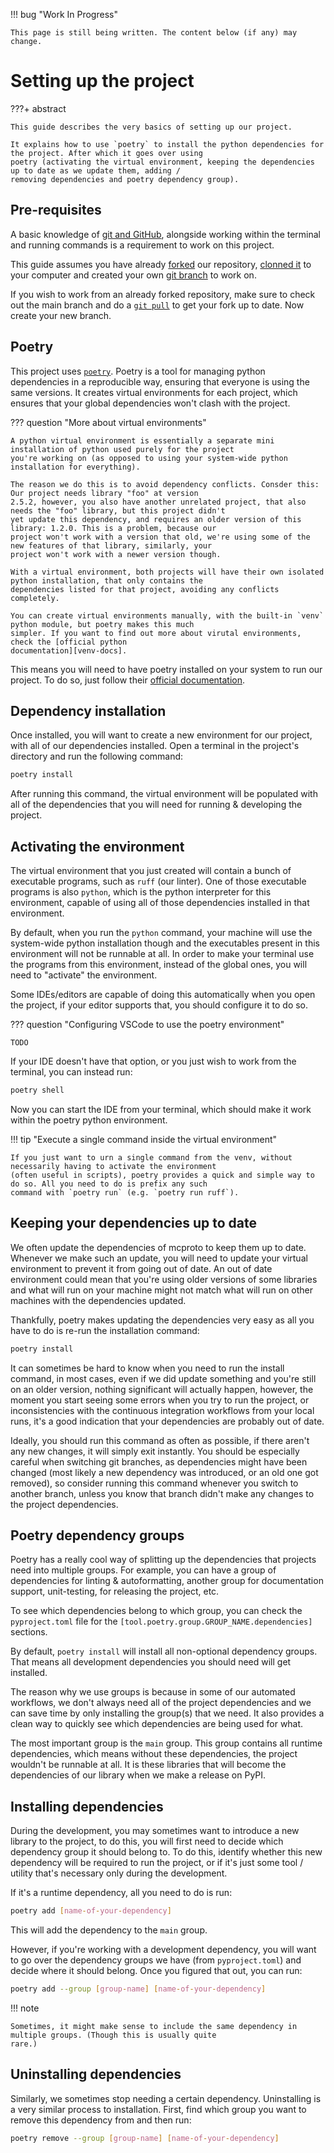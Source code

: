 !!! bug "Work In Progress"

    This page is still being written. The content below (if any) may change.

# Setting up the project

???+ abstract

    This guide describes the very basics of setting up our project.

    It explains how to use `poetry` to install the python dependencies for the project. After which it goes over using
    poetry (activating the virtual environment, keeping the dependencies up to date as we update them, adding /
    removing dependencies and poetry dependency group).

## Pre-requisites

A basic knowledge of [git and GitHub][git-and-github], alongside working within the terminal and running commands is a
requirement to work on this project.

This guide assumes you have already [forked][github-forking] our repository, [clonned it][git-cloning] to your
computer and created your own [git branch][git-branches] to work on.

If you wish to work from an already forked repository, make sure to check out the main branch and do a [`git
pull`][git-pull] to get your fork up to date. Now create your new branch.

[git-and-github]: https://docs.github.com/en/get-started/start-your-journey/about-github-and-git
[github-forking]: https://docs.github.com/en/pull-requests/collaborating-with-pull-requests/working-with-forks/fork-a-repo
[git-cloning]: https://docs.github.com/en/repositories/creating-and-managing-repositories/cloning-a-repository
[git-branches]: https://docs.github.com/en/pull-requests/collaborating-with-pull-requests/proposing-changes-to-your-work-with-pull-requests/about-branches
[git-pull]: https://github.com/git-guides/git-pull

## Poetry

This project uses [`poetry`](https://python-poetry.org/docs/). Poetry is a tool for managing python dependencies in a
reproducible way, ensuring that everyone is using the same versions. It creates virtual environments for each project,
which ensures that your global dependencies won't clash with the project.

??? question "More about virtual environments"

    A python virtual environment is essentially a separate mini installation of python used purely for the project
    you're working on (as opposed to using your system-wide python installation for everything).

    The reason we do this is to avoid dependency conflicts. Consder this: Our project needs library "foo" at version
    2.5.2, however, you also have another unrelated project, that also needs the "foo" library, but this project didn't
    yet update this dependency, and requires an older version of this library: 1.2.0. This is a problem, because our
    project won't work with a version that old, we're using some of the new features of that library, similarly, your
    project won't work with a newer version though.

    With a virtual environment, both projects will have their own isolated python installation, that only contains the
    dependencies listed for that project, avoiding any conflicts completely.

    You can create virtual environments manually, with the built-in `venv` python module, but poetry makes this much
    simpler. If you want to find out more about virutal environments, check the [official python
    documentation][venv-docs].

[venv-docs]: https://docs.python.org/3/library/venv.html

This means you will need to have poetry installed on your system to run our project. To do so, just follow their
[official documentation](https://python-poetry.org/docs/#installation).

## Dependency installation

Once installed, you will want to create a new environment for our project, with all of our dependencies installed. Open
a terminal in the project's directory and run the following command:

```bash
poetry install
```

After running this command, the virtual environment will be populated with all of the dependencies that you will need
for running & developing the project.

## Activating the environment

The virtual environment that you just created will contain a bunch of executable programs, such as `ruff` (our linter).
One of those executable programs is also `python`, which is the python interpreter for this environment, capable of
using all of those dependencies installed in that environment.

By default, when you run the `python` command, your machine will use the system-wide python installation though and the
executables present in this environment will not be runnable at all. In order to make your terminal use the programs
from this environment, instead of the global ones, you will need to "activate" the environment.

Some IDEs/editors are capable of doing this automatically when you open the project, if your editor supports that, you
should configure it to do so.

??? question "Configuring VSCode to use the poetry environment"

    TODO

If your IDE doesn't have that option, or you just wish to work from the terminal, you can instead run:

```bash
poetry shell
```

Now you can start the IDE from your terminal, which should make it work within the poetry python environment.

!!! tip "Execute a single command inside the virtual environment"

    If you just want to urn a single command from the venv, without necessarily having to activate the environment
    (often useful in scripts), poetry provides a quick and simple way to do so. All you need to do is prefix any such
    command with `poetry run` (e.g. `poetry run ruff`).

## Keeping your dependencies up to date

We often update the dependencies of mcproto to keep them up to date. Whenever we make such an update, you will need to
update your virtual environment to prevent it from going out of date. An out of date environment could mean that you're
using older versions of some libraries and what will run on your machine might not match what will run on other
machines with the dependencies updated.

Thankfully, poetry makes updating the dependencies very easy as all you have to do is re-run the installation command:

```bash
poetry install
```

It can sometimes be hard to know when you need to run the install command, in most cases, even if we did update
something and you're still on an older version, nothing significant will actually happen, however, the moment you start
seeing some errors when you try to run the project, or inconsistencies with the continuous integration workflows from
your local runs, it's a good indication that your dependencies are probably out of date.

Ideally, you should run this command as often as possible, if there aren't any new changes, it will simply exit
instantly. You should be especially careful when switching git branches, as dependencies might have been changed (most
likely a new dependency was introduced, or an old one got removed), so consider running this command whenever you
switch to another branch, unless you know that branch didn't make any changes to the project dependencies.

## Poetry dependency groups

Poetry has a really cool way of splitting up the dependencies that projects need into multiple groups. For example, you
can have a group of dependencies for linting & autoformatting, another group for documentation support, unit-testing,
for releasing the project, etc.

To see which dependencies belong to which group, you can check the `pyproject.toml` file for the
`[tool.poetry.group.GROUP_NAME.dependencies]` sections.

By default, `poetry install` will install all non-optional dependency groups. That means all development
dependencies you should need will get installed.

The reason why we use groups is because in some of our automated workflows, we don't always need all of the project
dependencies and we can save time by only installing the group(s) that we need. It also provides a clean way to quickly
see which dependencies are being used for what.

The most important group is the `main` group. This group contains all runtime dependencies, which means without these
dependencies, the project wouldn't be runnable at all. It is these libraries that will become the dependencies of our
library when we make a release on PyPI.

## Installing dependencies

During the development, you may sometimes want to introduce a new library to the project, to do this, you will first
need to decide which dependency group it should belong to. To do this, identify whether this new dependency will be
required to run the project, or if it's just some tool / utility that's necessary only during the development.

If it's a runtime dependency, all you need to do is run:

```bash
poetry add [name-of-your-dependency]
```

This will add the dependency to the `main` group.

However, if you're working with a development dependency, you will want to go over the dependency groups we have (from
`pyproject.toml`) and decide where it should belong. Once you figured that out, you can run:

```bash
poetry add --group [group-name] [name-of-your-dependency]
```

!!! note

    Sometimes, it might make sense to include the same dependency in multiple groups. (Though this is usually quite
    rare.)

## Uninstalling dependencies

Similarly, we sometimes stop needing a certain dependency. Uninstalling is a very similar process to installation.
First, find which group you want to remove this dependency from and then run:

```bash
poetry remove --group [group-name] [name-of-your-dependency]
```
